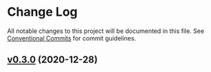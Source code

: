 # Change Log

All notable changes to this project will be documented in this file.
See [Conventional Commits](Https://conventionalcommits.org) for commit guidelines.

<!-- changelog -->

## [v0.3.0](https://gitlab.com/jimsy/mpl3115a2/compare/v0.3.0...v0.3.0) (2020-12-28)




